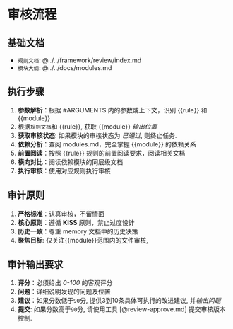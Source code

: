 # 审核流程

## 基础文档
- `规则文档`: @../../framework/review/index.md
- `模块大纲`: @../../docs/modules.md

## 执行步骤
1. **参数解析**：根据 #ARGUMENTS 内的参数或上下文，识别 {{rule}} 和 {{module}}
2. 根据`规则文档`和 {{rule}}, 获取 {{module}} *输出位置*
3. **获取审核状态**: 如果模块的审核状态为 *已通过*, 则终止任务.
4. **依赖分析**：查阅 modules.md，完全掌握 {{module}} 的依赖关系
5. **前置阅读**：按照 {{rule}} 规则的前置阅读要求，阅读相关文档
6. **横向对比**：阅读依赖模块的同层级文档
7. **执行审核**：使用对应规则执行审核

## 审计原则
1. **严格标准**：认真审核，不留情面
3. **核心原则**：遵循 **KISS** 原则，禁止过度设计
4. **历史一致**：尊重 memory 文档中的历史决策
5. **聚焦目标**: 仅关注{{module}}范围内的文件审核, 

## 审计输出要求
1. **评分**：必须给出 *0-100* 的客观评分
2. **问题**：详细说明发现的问题及位置
3. **建议**：如果分数低于`90`分, 提供3到10条具体可执行的改进建议, 并*输出问题*
4. **提交**: 如果分数高于`90`分, 请使用工具 [@review-approve.md] 提交审核版本控制.
